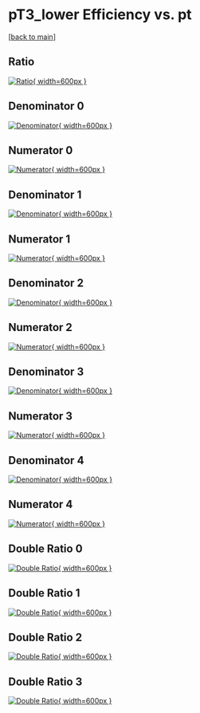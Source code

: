 # pT3_lower Efficiency vs. pt

[[back to main](./)]



## Ratio

[![Ratio](../mtv/var/pT3_lower_vtr_11_0_eff_pt.png){ width=600px }](../mtv/var/pT3_lower_vtr_11_0_eff_pt.pdf)

## Denominator 0

[![Denominator](../mtv/den/pT3_lower_vtr_11_0_eff_pt_den0.png){ width=600px }](../mtv/den/pT3_lower_vtr_11_0_eff_pt_den0.pdf)

## Numerator 0

[![Numerator](../mtv/num/pT3_lower_vtr_11_0_eff_pt_num0.png){ width=600px }](../mtv/num/pT3_lower_vtr_11_0_eff_pt_num0.pdf)

## Denominator 1

[![Denominator](../mtv/den/pT3_lower_vtr_11_0_eff_pt_den1.png){ width=600px }](../mtv/den/pT3_lower_vtr_11_0_eff_pt_den1.pdf)

## Numerator 1

[![Numerator](../mtv/num/pT3_lower_vtr_11_0_eff_pt_num1.png){ width=600px }](../mtv/num/pT3_lower_vtr_11_0_eff_pt_num1.pdf)

## Denominator 2

[![Denominator](../mtv/den/pT3_lower_vtr_11_0_eff_pt_den2.png){ width=600px }](../mtv/den/pT3_lower_vtr_11_0_eff_pt_den2.pdf)

## Numerator 2

[![Numerator](../mtv/num/pT3_lower_vtr_11_0_eff_pt_num2.png){ width=600px }](../mtv/num/pT3_lower_vtr_11_0_eff_pt_num2.pdf)

## Denominator 3

[![Denominator](../mtv/den/pT3_lower_vtr_11_0_eff_pt_den3.png){ width=600px }](../mtv/den/pT3_lower_vtr_11_0_eff_pt_den3.pdf)

## Numerator 3

[![Numerator](../mtv/num/pT3_lower_vtr_11_0_eff_pt_num3.png){ width=600px }](../mtv/num/pT3_lower_vtr_11_0_eff_pt_num3.pdf)

## Denominator 4

[![Denominator](../mtv/den/pT3_lower_vtr_11_0_eff_pt_den4.png){ width=600px }](../mtv/den/pT3_lower_vtr_11_0_eff_pt_den4.pdf)

## Numerator 4

[![Numerator](../mtv/num/pT3_lower_vtr_11_0_eff_pt_num4.png){ width=600px }](../mtv/num/pT3_lower_vtr_11_0_eff_pt_num4.pdf)

## Double Ratio 0

[![Double Ratio](../mtv/ratio/pT3_lower_vtr_11_0_eff_pt_ratio0.png){ width=600px }](../mtv/ratio/pT3_lower_vtr_11_0_eff_pt_ratio0.pdf)

## Double Ratio 1

[![Double Ratio](../mtv/ratio/pT3_lower_vtr_11_0_eff_pt_ratio1.png){ width=600px }](../mtv/ratio/pT3_lower_vtr_11_0_eff_pt_ratio1.pdf)

## Double Ratio 2

[![Double Ratio](../mtv/ratio/pT3_lower_vtr_11_0_eff_pt_ratio2.png){ width=600px }](../mtv/ratio/pT3_lower_vtr_11_0_eff_pt_ratio2.pdf)

## Double Ratio 3

[![Double Ratio](../mtv/ratio/pT3_lower_vtr_11_0_eff_pt_ratio3.png){ width=600px }](../mtv/ratio/pT3_lower_vtr_11_0_eff_pt_ratio3.pdf)

